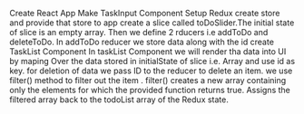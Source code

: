 Create React App 
Make TaskInput Component
Setup Redux
create store and provide that store to app
create a slice called toDoSlider.The initial state of slice is an empty array.
Then we define 2 rducers i.e addToDo and deleteToDo.
In addToDo reducer we store data along with the id
create  TaskList Component
In taskList Component we will render tha data into UI by maping Over the data stored in initialState of slice i.e. Array and use id as key.
for deletion of data we pass ID to the reducer to delete an item.
we use filter() method to filter out the item .
filter() creates a new array containing only the elements for which the provided function returns true.
Assigns the filtered array back to the todoList array of the Redux state.

